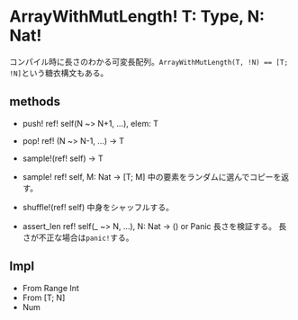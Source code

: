 # ArrayWithMutLength! T: Type, N: Nat&excl;

コンパイル時に長さのわかる可変長配列。`ArrayWithMutLength(T, !N) == [T; !N]`という糖衣構文もある。

## methods

* push! ref! self(N ~> N+1, ...), elem: T

* pop! ref! (N ~> N-1, ...) -> T

* sample!(ref! self) -> T
* sample! ref! self, M: Nat -> [T; M]
  中の要素をランダムに選んでコピーを返す。

* shuffle!(ref! self)
  中身をシャッフルする。

* assert_len ref! self(_ ~> N, ...), N: Nat -> () or Panic
  長さを検証する。
  長さが不正な場合は`panic!`する。

## Impl

* From Range Int
* From [T; N]
* Num
